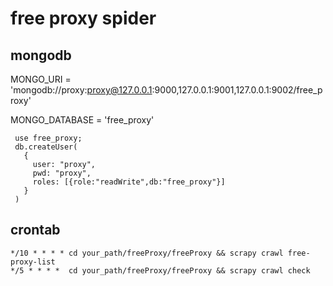 
# free proxy spider


## mongodb
MONGO_URI = 'mongodb://proxy:proxy@127.0.0.1:9000,127.0.0.1:9001,127.0.0.1:9002/free_proxy'

MONGO_DATABASE = 'free_proxy'

```shell
 use free_proxy;
 db.createUser(
   {
     user: "proxy",
     pwd: "proxy",
     roles: [{role:"readWrite",db:"free_proxy"}]
   }
 )
```
## crontab 

```
*/10 * * * * cd your_path/freeProxy/freeProxy && scrapy crawl free-proxy-list
*/5 * * * *  cd your_path/freeProxy/freeProxy && scrapy crawl check

```